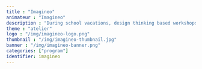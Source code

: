 ```yaml
---
title : "Imagineo"
animateur : "Imagineo"
description : "During school vacations, design thinking based workshops to allow young teenagers to develop their creativity and build their own projects."
theme : "atelier"
logo : "/img/imagineo-logo.png"
thumbnail : "/img/imagineo-thumbnail.jpg"
banner : "/img/imagineo-banner.png"
categories: ["program"]
identifier: imagineo
---
```

